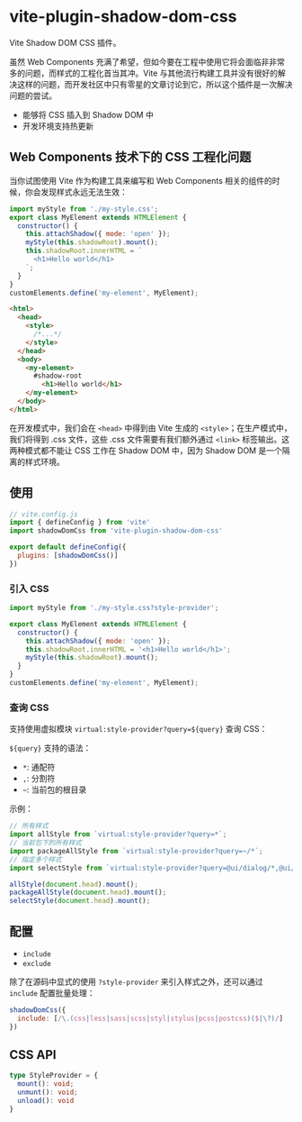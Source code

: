 # vite-plugin-shadow-dom-css

Vite Shadow DOM CSS 插件。

虽然 Web Components 充满了希望，但如今要在工程中使用它将会面临非非常多的问题，而样式的工程化首当其冲。Vite 与其他流行构建工具并没有很好的解决这样的问题，而开发社区中只有零星的文章讨论到它，所以这个插件是一次解决问题的尝试。

- 能够将 CSS 插入到 Shadow DOM 中
- 开发环境支持热更新

## Web Components 技术下的 CSS 工程化问题

当你试图使用 Vite 作为构建工具来编写和 Web Components 相关的组件的时候，你会发现样式永远无法生效： 

```js
import myStyle from './my-style.css';
export class MyElement extends HTMLElement {
  constructor() {
    this.attachShadow({ mode: 'open' });
    myStyle(this.shadowRoot).mount();
    this.shadowRoot.innerHTML = `
      <h1>Hello world</h1>
    `;
  }
}
customElements.define('my-element', MyElement);
```

```html
<html>
  <head>
    <style>
      /*...*/
    </style>
  </head>
  <body>
    <my-element>
      #shadow-root
      	<h1>Hello world</h1>
    </my-element>
  </body>
</html>
```

在开发模式中，我们会在 `<head>` 中得到由 Vite 生成的 `<style>`；在生产模式中，我们将得到 .css 文件，这些 .css 文件需要有我们额外通过 `<link>` 标签输出。这两种模式都不能让 CSS 工作在 Shadow DOM 中，因为 Shadow DOM 是一个隔离的样式环境。

## 使用

```js
// vite.config.js
import { defineConfig } from 'vite'
import shadowDomCss from 'vite-plugin-shadow-dom-css'

export default defineConfig({
  plugins: [shadowDomCss()]
})
```

### 引入 CSS

```js
import myStyle from './my-style.css?style-provider';

export class MyElement extends HTMLElement {
  constructor() {
    this.attachShadow({ mode: 'open' });
    this.shadowRoot.innerHTML = '<h1>Hello world</h1>';
    myStyle(this.shadowRoot).mount();
  }
}
customElements.define('my-element', MyElement);
```

### 查询 CSS

支持使用虚拟模块 `virtual:style-provider?query=${query}` 查询 CSS：

`${query}` 支持的语法：

* `*`: 通配符
* `,`: 分割符
* `~`: 当前包的根目录

示例：

```js
// 所有样式
import allStyle from `virtual:style-provider?query=*`;
// 当前包下的所有样式
import packageAllStyle from `virtual:style-provider?query=~/*`;
// 指定多个样式
import selectStyle from `virtual:style-provider?query=@ui/dialog/*,@ui/button/*`;

allStyle(document.head).mount();
packageAllStyle(document.head).mount();
selectStyle(document.head).mount();
```

## 配置

* `include`
* `exclude`

除了在源码中显式的使用 `?style-provider` 来引入样式之外，还可以通过 `include` 配置批量处理：

```js
shadowDomCss({
  include: [/\.(css|less|sass|scss|styl|stylus|pcss|postcss)($|\?)/]
})
```

## CSS API

```ts
type StyleProvider = {
  mount(): void;
  unmunt(): void;
  unload(): void
}
```